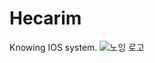 # Hecarim
Knowing IOS system.
![노잉 로고](https://user-images.githubusercontent.com/64366488/147107603-338e4009-caeb-42ac-acf9-7ec3b8334d4a.png)
